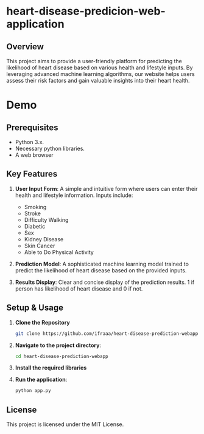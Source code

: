 # heart-disease-predicion-web-application

## Overview

This project aims to provide a user-friendly platform for predicting the likelihood of heart disease based on various health and lifestyle inputs. By leveraging advanced machine learning algorithms, our website helps users assess their risk factors and gain valuable insights into their heart health.

# Demo

## Prerequisites

- Python 3.x.
- Necessary python libraries.
- A web browser

## Key Features

1. **User Input Form**:
   A simple and intuitive form where users can enter their health and lifestyle information. Inputs include:
   - Smoking
   - Stroke
   - Difficulty Walking
   - Diabetic
   - Sex
   - Kidney Disease
   - Skin Cancer
   - Able to Do Physical Activity

2. **Prediction Model**:
   A sophisticated machine learning model trained to predict the likelihood of heart disease based on the provided inputs.

3. **Results Display**:
   Clear and concise display of the prediction results. 1 if person has likelihood of heart disease and 0 if not.

## Setup & Usage

1. **Clone the Repository**
   ```sh
   git clone https://github.com/ifraaa/heart-disease-prediction-webapp
   ```

2. **Navigate to the project directory**: 

    ```bash
    cd heart-disease-prediction-webapp
    ```

3. **Install the required libraries**
4. **Run the application**:
    ```bash
    python app.py
    ```

## License

This project is licensed under the MIT License.
